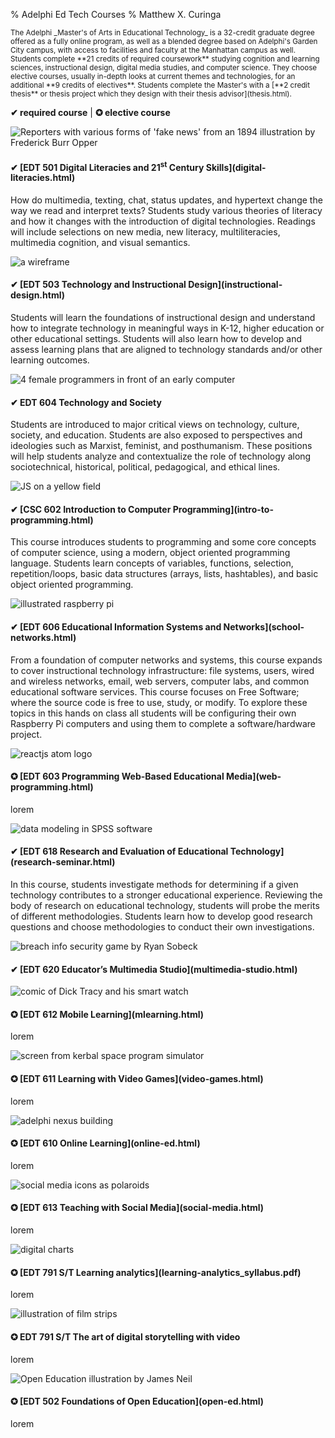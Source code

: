 % Adelphi Ed Tech Courses
% Matthew X. Curinga

<small class="d-block text-justify" style="max-width: 600px; hyphens: auto;">
The Adelphi _Master's of Arts in Educational Technology_ is a 32-credit
graduate degree offered as a fully online program, as well as a blended
degree based on Adelphi's Garden City campus, with access to facilities
and faculty at the Manhattan campus as well. Students complete **21 credits of required coursework** studying cognition and learning sciences, instructional design, digital media studies, and computer science. They choose elective courses, usually in-depth looks at current themes and
technologies, for an additional **9 credits of electives**. Students complete the Master's with
a [**2 credit thesis** or thesis project which they design with their thesis advisor](thesis.html).
</small>

**✔ required course** | **✪ elective course**
<div class="row">

<div class="card col-md-3 m-1 p-0">
<img src="img/fake-news.jpg" class="card-img-top" alt="Reporters with various forms of 'fake news' from an 1894 illustration by Frederick Burr Opper">
<div class="card-body">
<h4 class="card-title">✔ [EDT 501 Digital Literacies and 21<sup>st</sup> Century Skills](digital-literacies.html)</h4>
<p class="card-text">How do multimedia, texting, chat, status updates, and hypertext change the way we read and interpret texts? Students study various theories of literacy and how it changes with the introduction of digital technologies. Readings will include selections on new media, new literacy, multiliteracies, multimedia cognition, and visual semantics.</p>
</div>
</div>
<div class="card col-md-3 m-1 p-0">
<img src="img/wireframe.png" class="card-img-top" alt="a wireframe">
<div class="card-body">
<h4 class="card-title">✔ [EDT 503 Technology and Instructional Design](instructional-design.html)</h4>
<p class="card-text">Students will learn the foundations of instructional design and understand how to integrate technology in meaningful ways in K-12, higher education or other educational settings. Students will also learn how to develop and assess learning plans that are aligned to technology standards and/or other learning outcomes.</p>
</div>
</div>

<div class="card col-md-3 m-1 p-0">
<img src="img/women-cs-history.png" class="card-img-top" alt="4 female programmers in front of an early computer">
<div class="card-body">
<h4 class="card-title">✔ EDT 604 Technology and Society</h4>
<p class="card-text">Students are introduced to major critical views on technology, culture, society, and education.  Students are also exposed to perspectives and ideologies such as Marxist, feminist, and posthumanism.  These positions will help students analyze and contextualize the role of technology along sociotechnical, historical, political, pedagogical, and ethical lines.</p>
</div>
</div>

<div class="card col-md-3 m-1 p-0">
<img src="img/js.png" class="card-img-top" alt="JS on a yellow field">
<div class="card-body">
<h4 class="card-title">✔ [CSC 602 Introduction to Computer Programming](intro-to-programming.html)</h4>
<p class="card-text">This course introduces students to programming and
some core concepts of computer science, using a modern, object oriented
programming language. Students learn concepts of
variables, functions, selection, repetition/loops, basic data structures
(arrays, lists, hashtables), and basic object oriented programming.</p>
</div>
</div>
<div class="card col-md-3 m-1 p-0">
<img src="img/rpi.png" class="card-img-top" alt="illustrated raspberry pi">
<div class="card-body">
<h4 class="card-title">✔ [EDT 606 Educational Information Systems and Networks](school-networks.html)</h5>
<p class="card-text">From a foundation of computer networks and systems, this course
expands to cover instructional technology infrastructure: file systems, users,
wired and wireless networks, email, web servers, computer labs, and common educational
software services. This course focuses on Free Software; where the source code
is free to use, study, or modify. To explore these topics in this hands on class
all students will be configuring their own Raspberry Pi computers and using them
to complete a software/hardware project.</p>
</div>
</div>
<div class="card col-md-3 m-1 p-0">
<img src="img/react.png" class="card-img-top" alt="reactjs atom logo">
<div class="card-body">
<h4 class="card-title">✪ [EDT 603 Programming Web-Based Educational Media](web-programming.html)</h4>
<p class="card-text">lorem</p>
</div>
</div>

<div class="card col-md-3 m-1 p-0">
<img src="img/research.png" class="card-img-top" alt="data modeling in SPSS software">
<div class="card-body">
<h4 class="card-title">✔ [EDT 618 Research and Evaluation of Educational Technology](research-seminar.html)</h4>
<p class="card-text">In this course, students investigate methods for determining if a given technology contributes to a stronger educational experience. Reviewing the body of research on educational technology, students will probe the merits of different methodologies. Students learn how to develop good research questions and choose methodologies to conduct their own investigations.</p>
</div>
</div>
<div class="card col-md-3 m-1 p-0">
<img src="img/breach.png" class="card-img-top" alt="breach info security game by Ryan Sobeck">
<div class="card-body">
<h4 class="card-title">✔ [EDT 620 Educator’s Multimedia Studio](multimedia-studio.html)</h4>
</div>
</div>

<div class="card col-md-3 m-1 p-0">
<img src="img/dick-tracy.png" class="card-img-top" alt="comic of Dick Tracy and his smart watch">
<div class="card-body">
<h4 class="card-title">✪ [EDT 612 Mobile Learning](mlearning.html)</h4>
<p class="card-text">lorem</p>
</div>
</div>


<div class="card col-md-3 m-1 p-0">
<img src="img/kerbal.png" class="card-img-top" alt="screen from kerbal space program simulator">
<div class="card-body">
<h4 class="card-title">✪ [EDT 611 Learning with Video Games](video-games.html)</h4>
<p class="card-text">lorem</p>
</div>
</div>


<div class="card col-md-3 m-1 p-0">
<img src="img/nexus.png" class="card-img-top" alt="adelphi nexus building">
<div class="card-body">
<h4 class="card-title">✪ [EDT 610 Online Learning](online-ed.html)</h4>
<p class="card-text">lorem</p>
</div>
</div>



<div class="card col-md-3 m-1 p-0">
<img src="img/social.png" class="card-img-top" alt="social media icons as polaroids">
<div class="card-body">
<h4 class="card-title">✪ [EDT 613 Teaching with Social Media](social-media.html)</h4>
<p class="card-text">lorem</p>
</div>
</div>
<div class="card col-md-3 m-1 p-0">
<img src="img/lak.png" class="card-img-top" alt="digital charts">
<div class="card-body">
<h4 class="card-title">✪ [EDT 791 S/T Learning analytics](learning-analytics_syllabus.pdf)</h4>
<p class="card-text">lorem</p>
</div>
</div>
<div class="card col-md-3 m-1 p-0">
<img src="img/film.png" class="card-img-top" alt="illustration of film strips">
<div class="card-body">
<h4 class="card-title">✪ EDT 791 S/T The art of digital storytelling with video</h4>
<p class="card-text">lorem</p>
</div>
</div>
<div class="card col-md-3 m-1 p-0">
<img src="img/opened.png" class="card-img-top" alt="Open Education illustration by James Neil">
<div class="card-body">
<h4 class="card-title">✪ [EDT 502 Foundations of Open Education](open-ed.html)</h4>
<p class="card-text">lorem</p>
</div>
</div>

</div>
